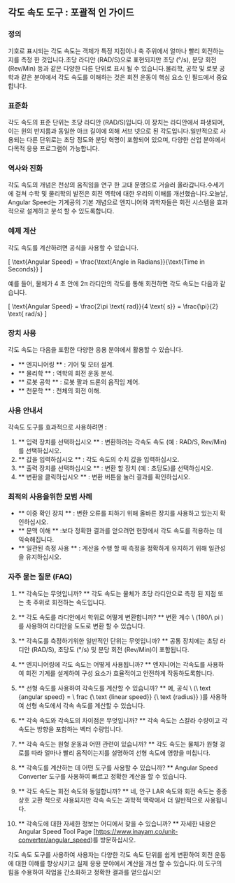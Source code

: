 ## 각도 속도 도구 : 포괄적 인 가이드

### 정의
기호로 표시되는 각도 속도는 객체가 특정 지점이나 축 주위에서 얼마나 빨리 회전하는지를 측정 한 것입니다.초당 라디안 (RAD/S)으로 표현되지만 초당 (°/s), 분당 회전 (Rev/Min) 등과 같은 다양한 다른 단위로 표시 될 수 있습니다.물리학, 공학 및 로봇 공학과 같은 분야에서 각도 속도를 이해하는 것은 회전 운동이 핵심 요소 인 필드에서 중요합니다.

### 표준화
각도 속도의 표준 단위는 초당 라디안 (RAD/S)입니다.이 장치는 라디안에서 파생되며, 이는 원의 반지름과 동일한 아크 길이에 의해 서브 넷으로 된 각도입니다.일반적으로 사용되는 다른 단위로는 초당 정도와 분당 혁명이 포함되어 있으며, 다양한 산업 분야에서 다목적 응용 프로그램이 가능합니다.

### 역사와 진화
각도 속도의 개념은 천상의 움직임을 연구 한 고대 문명으로 거슬러 올라갑니다.수세기에 걸쳐 수학 및 물리학의 발전은 회전 역학에 대한 우리의 이해를 개선했습니다.오늘날, Angular Speed는 기계공의 기본 개념으로 엔지니어와 과학자들은 회전 시스템을 효과적으로 설계하고 분석 할 수 있도록합니다.

### 예제 계산
각도 속도를 계산하려면 공식을 사용할 수 있습니다.

\[ \text{Angular Speed} = \frac{\text{Angle in Radians}}{\text{Time in Seconds}} \]

예를 들어, 물체가 4 초 안에 2π 라디안의 각도를 통해 회전하면 각도 속도는 다음과 같습니다.

\[ \text{Angular Speed} = \frac{2\pi \text{ rad}}{4 \text{ s}} = \frac{\pi}{2} \text{ rad/s} \]

### 장치 사용
각도 속도는 다음을 포함한 다양한 응용 분야에서 활용할 수 있습니다.
- ** 엔지니어링 ** : 기어 및 모터 설계.
- ** 물리학 ** : 역학의 회전 운동 분석.
- ** 로봇 공학 ** : 로봇 팔과 드론의 움직임 제어.
- ** 천문학 ** : 천체의 회전 이해.

### 사용 안내서
각속도 도구를 효과적으로 사용하려면 :
1. ** 입력 장치를 선택하십시오 ** : 변환하려는 각속도 속도 (예 : RAD/S, Rev/Min)를 선택하십시오.
2. ** 값을 입력하십시오 ** : 각도 속도의 수치 값을 입력하십시오.
3. ** 출력 장치를 선택하십시오 ** : 변환 할 장치 (예 : 초당도)를 선택하십시오.
4. ** 변환을 클릭하십시오 ** : 변환 버튼을 눌러 결과를 확인하십시오.

### 최적의 사용을위한 모범 사례
- ** 이중 확인 장치 ** : 변환 오류를 피하기 위해 올바른 장치를 사용하고 있는지 확인하십시오.
- ** 문맥 이해 ** :보다 정확한 결과를 얻으려면 현장에서 각도 속도를 적용하는 데 익숙해집니다.
- ** 일관된 측정 사용 ** : 계산을 수행 할 때 측정을 정확하게 유지하기 위해 일관성을 유지하십시오.

### 자주 묻는 질문 (FAQ)

1. ** 각속도는 무엇입니까? **
각도 속도는 물체가 초당 라디안으로 측정 된 지점 또는 축 주위로 회전하는 속도입니다.

2. ** 각도 속도를 라디안에서 학위로 어떻게 변환합니까? **
변환 계수 \ (180/\ pi \)를 사용하여 라디안을 도도로 변환 할 수 있습니다.

3. ** 각속도를 측정하기위한 일반적인 단위는 무엇입니까? **
공통 장치에는 초당 라디안 (RAD/S), 초당도 (°/s) 및 분당 회전 (Rev/Min)이 포함됩니다.

4. ** 엔지니어링에 각도 속도는 어떻게 사용됩니까? **
엔지니어는 각속도를 사용하여 회전 기계를 설계하여 구성 요소가 효율적이고 안전하게 작동하도록합니다.

5. ** 선형 속도를 사용하여 각속도를 계산할 수 있습니까? **
예, 공식 \ (\ text {angular speed} = \ frac {\ text {linear speed}} {\ text {radius}} \)를 사용하여 선형 속도에서 각속 속도를 계산할 수 있습니다.

6. ** 각속 속도와 각속도의 차이점은 무엇입니까? **
각속 속도는 스칼라 수량이고 각속도는 방향을 포함하는 벡터 수량입니다.

7. ** 각속 속도는 원형 운동과 어떤 관련이 있습니까? **
각도 속도는 물체가 원형 경로를 따라 얼마나 빨리 움직이는지를 설명하여 선형 속도에 영향을 미칩니다.

8. ** 각속도를 계산하는 데 어떤 도구를 사용할 수 있습니까? **
Angular Speed ​​Converter 도구를 사용하여 빠르고 정확한 계산을 할 수 있습니다.

9. ** 각도 속도는 회전 속도와 동일합니까? **
네, 안구 LAR 속도와 회전 속도는 종종 상호 교환 적으로 사용되지만 각속 속도는 과학적 맥락에서 더 일반적으로 사용됩니다.

10. ** 각속도에 대한 자세한 정보는 어디에서 찾을 수 있습니까? **
자세한 내용은 Angular Speed ​​Tool Page [https://www.inayam.co/unit-converter/angular_speed)를 방문하십시오.

각도 속도 도구를 사용하여 사용자는 다양한 각도 속도 단위를 쉽게 변환하여 회전 운동에 대한 이해를 향상시키고 실제 응용 분야에서 계산을 개선 할 수 있습니다.이 도구의 힘을 수용하여 작업을 간소화하고 정확한 결과를 얻으십시오!